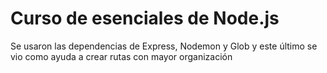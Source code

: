 # Curso de esenciales de Node.js

Se usaron las dependencias de Express, Nodemon y Glob y este último se vio como ayuda a crear rutas con mayor organización